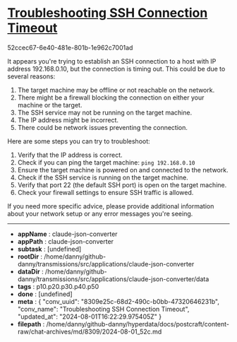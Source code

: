 # [Troubleshooting SSH Connection Timeout](https://claude.ai/chat/8309e25c-68d2-490c-b0bb-47320646231b)

52ccec67-6e40-481e-801b-1e962c7001ad

 It appears you're trying to establish an SSH connection to a host with IP address 192.168.0.10, but the connection is timing out. This could be due to several reasons:

1. The target machine may be offline or not reachable on the network.
2. There might be a firewall blocking the connection on either your machine or the target.
3. The SSH service may not be running on the target machine.
4. The IP address might be incorrect.
5. There could be network issues preventing the connection.

Here are some steps you can try to troubleshoot:

1. Verify that the IP address is correct.
2. Check if you can ping the target machine: `ping 192.168.0.10`
3. Ensure the target machine is powered on and connected to the network.
4. Check if the SSH service is running on the target machine.
5. Verify that port 22 (the default SSH port) is open on the target machine.
6. Check your firewall settings to ensure SSH traffic is allowed.

If you need more specific advice, please provide additional information about your network setup or any error messages you're seeing.

---

* **appName** : claude-json-converter
* **appPath** : claude-json-converter
* **subtask** : [undefined]
* **rootDir** : /home/danny/github-danny/transmissions/src/applications/claude-json-converter
* **dataDir** : /home/danny/github-danny/transmissions/src/applications/claude-json-converter/data
* **tags** : p10.p20.p30.p40.p50
* **done** : [undefined]
* **meta** : {
  "conv_uuid": "8309e25c-68d2-490c-b0bb-47320646231b",
  "conv_name": "Troubleshooting SSH Connection Timeout",
  "updated_at": "2024-08-01T16:22:29.975405Z"
}
* **filepath** : /home/danny/github-danny/hyperdata/docs/postcraft/content-raw/chat-archives/md/8309/2024-08-01_52c.md